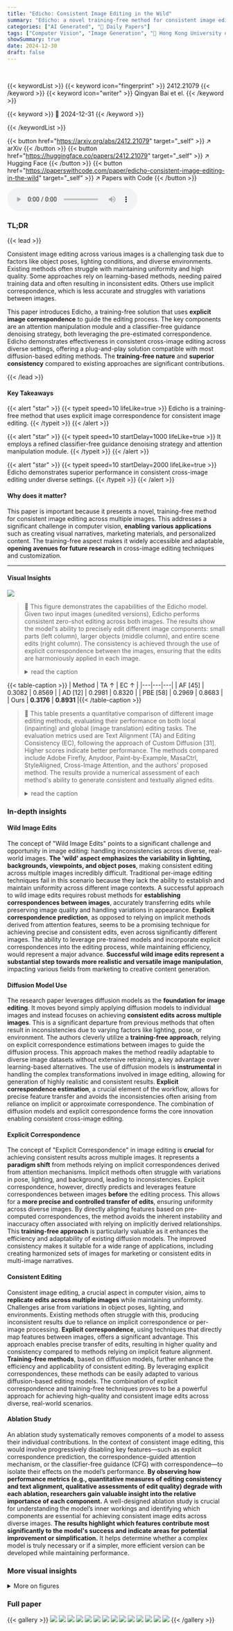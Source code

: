```yaml
---
title: "Edicho: Consistent Image Editing in the Wild"
summary: "Edicho: a novel training-free method for consistent image editing across diverse images, achieving precise consistency by leveraging explicit correspondence."
categories: ["AI Generated", "🤗 Daily Papers"]
tags: ["Computer Vision", "Image Generation", "🏢 Hong Kong University of Science and Technology",]
showSummary: true
date: 2024-12-30
draft: false
---
```


<br>

{{< keywordList >}}
{{< keyword icon="fingerprint" >}} 2412.21079 {{< /keyword >}}
{{< keyword icon="writer" >}} Qingyan Bai et el. {{< /keyword >}}
 
{{< keyword >}} 🤗 2024-12-31 {{< /keyword >}}
 
{{< /keywordList >}}

{{< button href="https://arxiv.org/abs/2412.21079" target="_self" >}}
↗ arXiv
{{< /button >}}
{{< button href="https://huggingface.co/papers/2412.21079" target="_self" >}}
↗ Hugging Face
{{< /button >}}
{{< button href="https://paperswithcode.com/paper/edicho-consistent-image-editing-in-the-wild" target="_self" >}}
↗ Papers with Code
{{< /button >}}



<audio controls>
    <source src="https://ai-paper-reviewer.com/2412.21079/podcast.wav" type="audio/wav">
    Your browser does not support the audio element.
</audio>


### TL;DR


{{< lead >}}

Consistent image editing across various images is a challenging task due to factors like object poses, lighting conditions, and diverse environments.  Existing methods often struggle with maintaining uniformity and high quality.  Some approaches rely on learning-based methods, needing paired training data and often resulting in inconsistent edits. Others use implicit correspondence, which is less accurate and struggles with variations between images. 



This paper introduces Edicho, a training-free solution that uses **explicit image correspondence** to guide the editing process.  The key components are an attention manipulation module and a classifier-free guidance denoising strategy, both leveraging the pre-estimated correspondence.  Edicho demonstrates effectiveness in consistent cross-image editing across diverse settings, offering a plug-and-play solution compatible with most diffusion-based editing methods.  The **training-free nature** and **superior consistency** compared to existing approaches are significant contributions.

{{< /lead >}}


#### Key Takeaways

{{< alert "star" >}}
{{< typeit speed=10 lifeLike=true >}} Edicho is a training-free method that uses explicit image correspondence for consistent image editing. {{< /typeit >}}
{{< /alert >}}

{{< alert "star" >}}
{{< typeit speed=10 startDelay=1000 lifeLike=true >}} It employs a refined classifier-free guidance denoising strategy and attention manipulation module. {{< /typeit >}}
{{< /alert >}}

{{< alert "star" >}}
{{< typeit speed=10 startDelay=2000 lifeLike=true >}} Edicho demonstrates superior performance in consistent cross-image editing under diverse settings. {{< /typeit >}}
{{< /alert >}}

#### Why does it matter?
This paper is important because it presents a novel, training-free method for consistent image editing across multiple images.  This addresses a significant challenge in computer vision, **enabling various applications** such as creating visual narratives, marketing materials, and personalized content.  The training-free aspect makes it widely accessible and adaptable, **opening avenues for future research** in cross-image editing techniques and customization.

------
#### Visual Insights



![](https://arxiv.org/html/2412.21079/x2.png)

> 🔼 This figure demonstrates the capabilities of the Edicho model.  Given two input images (unedited versions), Edicho performs consistent zero-shot editing across both images. The results show the model's ability to precisely edit different image components: small parts (left column), larger objects (middle column), and entire scene edits (right column). The consistency is achieved through the use of explicit correspondence between the images, ensuring that the edits are harmoniously applied in each image.
> <details>
> <summary>read the caption</summary>
> Figure 1: Given two images in the wild, Edicho generates consistent editing versions of them in a zero-shot manner. Our approach achieves precise consistency for editing parts (left), objects (middle), and the entire images (right) by leveraging explicit correspondence.
> </details>





{{< table-caption >}}
| Method | TA ↑ | EC ↑ |
|---|---|---|
| AF [45] | 0.3082 | 0.8569 |
| AD [12] | 0.2981 | 0.8320 |
| PBE [58] | 0.2969 | 0.8683 |
| Ours | **0.3176** | **0.8931** |{{< /table-caption >}}

> 🔼 This table presents a quantitative comparison of different image editing methods, evaluating their performance on both local (inpainting) and global (image translation) editing tasks.  The evaluation metrics used are Text Alignment (TA) and Editing Consistency (EC), following the approach of Custom Diffusion [31]. Higher scores indicate better performance. The methods compared include Adobe Firefly, Anydoor, Paint-by-Example, MasaCtrl, StyleAligned, Cross-Image Attention, and the authors' proposed method. The results provide a numerical assessment of each method's ability to generate consistent and textually aligned edits.
> <details>
> <summary>read the caption</summary>
> Table 1: Quantitative results respectively on local and global editing. We follow Custom Diffusion [31] to evaluate various methods on text alignment (TA) and editing consistency (EC).
> </details>





### In-depth insights


#### Wild Image Edits
The concept of "Wild Image Edits" points to a significant challenge and opportunity in image editing: handling inconsistencies across diverse, real-world images.  **The 'wild' aspect emphasizes the variability in lighting, backgrounds, viewpoints, and object poses**, making consistent editing across multiple images incredibly difficult.  Traditional per-image editing techniques fail in this scenario because they lack the ability to establish and maintain uniformity across different image contexts.  A successful approach to wild image edits requires robust methods for **establishing correspondences between images**, accurately transferring edits while preserving image quality and handling variations in appearance.  **Explicit correspondence prediction**, as opposed to relying on implicit methods derived from attention features, seems to be a promising technique for achieving precise and consistent edits, even across significantly different images.  The ability to leverage pre-trained models and incorporate explicit correspondences into the editing process, while maintaining efficiency, would represent a major advance.  **Successful wild image edits represent a substantial step towards more realistic and versatile image manipulation**, impacting various fields from marketing to creative content generation.

#### Diffusion Model Use
The research paper leverages diffusion models as the **foundation for image editing**.  It moves beyond simply applying diffusion models to individual images and instead focuses on achieving **consistent edits across multiple images**. This is a significant departure from previous methods that often result in inconsistencies due to varying factors like lighting, pose, or environment. The authors cleverly utilize a **training-free approach**, relying on explicit correspondence estimations between images to guide the diffusion process. This approach makes the method readily adaptable to diverse image datasets without extensive retraining, a key advantage over learning-based alternatives.  The use of diffusion models is **instrumental** in handling the complex transformations involved in image editing, allowing for generation of highly realistic and consistent results.  **Explicit correspondence estimation**, a crucial element of the workflow,  allows for precise feature transfer and avoids the inconsistencies often arising from reliance on implicit or approximate correspondence.  The combination of diffusion models and explicit correspondence forms the core innovation enabling consistent cross-image editing.

#### Explicit Correspondence
The concept of "Explicit Correspondence" in image editing is **crucial** for achieving consistent results across multiple images.  It represents a **paradigm shift** from methods relying on implicit correspondences derived from attention mechanisms.  Implicit methods often struggle with variations in pose, lighting, and background, leading to inconsistencies.  Explicit correspondence, however, directly predicts and leverages feature correspondences between images **before** the editing process. This allows for a **more precise and controlled transfer of edits**, ensuring uniformity across diverse images.  By directly aligning features based on pre-computed correspondences, the method avoids the inherent instability and inaccuracy often associated with relying on implicitly derived relationships.  This **training-free approach** is particularly valuable as it enhances the efficiency and adaptability of existing diffusion models. The improved consistency makes it suitable for a wide range of applications, including creating harmonized sets of images for marketing or consistent edits in multi-image narratives.

#### Consistent Editing
Consistent image editing, a crucial aspect in computer vision, aims to **replicate edits across multiple images** while maintaining uniformity.  Challenges arise from variations in object poses, lighting, and environments.  Existing methods often struggle with this, producing inconsistent results due to reliance on implicit correspondence or per-image processing.  **Explicit correspondence**, using techniques that directly map features between images, offers a significant advantage. This approach enables precise transfer of edits, resulting in higher quality and consistency compared to methods relying on implicit feature alignment.   **Training-free methods**, based on diffusion models, further enhance the efficiency and applicability of consistent editing. By leveraging explicit correspondences, these methods can be easily adapted to various diffusion-based editing models. The combination of explicit correspondence and training-free techniques proves to be a powerful approach for achieving high-quality and consistent image edits across diverse, real-world scenarios.

#### Ablation Study
An ablation study systematically removes components of a model to assess their individual contributions.  In the context of consistent image editing, this would involve progressively disabling key features—such as explicit correspondence prediction, the correspondence-guided attention mechanism, or the classifier-free guidance (CFG) with correspondence—to isolate their effects on the model’s performance. **By observing how performance metrics (e.g., quantitative measures of editing consistency and text alignment, qualitative assessments of edit quality) degrade with each ablation, researchers gain valuable insight into the relative importance of each component.**  A well-designed ablation study is crucial for understanding the model’s inner workings and identifying which components are essential for achieving consistent image edits across diverse images.  **The results highlight which features contribute most significantly to the model's success and indicate areas for potential improvement or simplification.** It helps determine whether a complex model is truly necessary or if a simpler, more efficient version can be developed while maintaining performance.


### More visual insights

<details>
<summary>More on figures
</summary>


![](https://arxiv.org/html/2412.21079/x3.png)

> 🔼 Figure 2 shows a comparison of implicit versus explicit correspondence prediction methods for images from diverse, real-world sources.  The left column shows the input images. The middle column demonstrates the results using an explicit correspondence prediction method. The rightmost columns show results using implicit methods.  The implicit method is less accurate and its results are less consistent as the denoising step and network layer change. This highlights the advantage of the explicit method, which produces more stable and accurate correspondence.
> <details>
> <summary>read the caption</summary>
> Figure 2:  Comparisons of the implicit and our explicit correspondence prediction for the images in the wild. The implicit correspondence from cross-image attention calculation is less accurate and unstable with the change of denoising steps and network layers.
> </details>



![](https://arxiv.org/html/2412.21079/x4.png)

> 🔼 Edicho's framework for consistent image editing involves two main steps. First, explicit correspondence between input images is predicted using extractors.  Then, this pre-computed correspondence is integrated into pre-trained diffusion models to guide the denoising process at two levels: (a) attention features and (b) noisy latents within the Classifier-free Guidance (CFG) method. This dual-level approach ensures consistency across multiple images.
> <details>
> <summary>read the caption</summary>
> Figure 3: Framework of Edicho. To achieve consistent editing, we first predict the explicit correspondence with extractors for the input images. The pre-computed correspondence is injected into the pre-trained diffusion models and guide the denoising in the two levels of (a) attention features and (b) noisy latents in CFG.
> </details>



![](https://arxiv.org/html/2412.21079/x5.png)

> 🔼 Figure 4 presents a qualitative comparison of local image editing results using four different methods: the proposed approach, Adobe Firefly, Anydoor, and Paint-by-Example.  The figure showcases several examples where a small area of the input image has been edited.  The inpainted areas are highlighted in red to clearly distinguish the modified portions from the original image. This comparison highlights the differences in the quality and consistency of the inpainting performed by each method when editing various types of images, including faces, animals, and shoes.
> <details>
> <summary>read the caption</summary>
> Figure 4:  Qualitative comparisons on local editing with Adobe Firefly (AF) [45], Anydoor (AD) [12], and Paint-by-Example (PBE) [58]. The inpainted areas of the inputs are highlighted in red.
> </details>



![](https://arxiv.org/html/2412.21079/x6.png)

> 🔼 Figure 5 presents a qualitative comparison of global image editing results using four different methods: the proposed method and three existing methods, MasaCtrl (MC) [7], StyleAligned (SA) [18], and Cross-Image-Attention (CIA) [1].  Each row shows the input image and the results generated by each method for a specific editing task, using the same text prompt for all methods. This allows for a visual comparison of the consistency and quality of the edits across different approaches. The figure demonstrates how the proposed method achieves more consistent and natural-looking results than the existing baselines.
> <details>
> <summary>read the caption</summary>
> Figure 5:  Qualitative comparisons on global editing with MasaCtrl (MC) [7], StyleAligned (SA) [18], and Cross-Image-Attention (CIA) [1].
> </details>



![](https://arxiv.org/html/2412.21079/x7.png)

> 🔼 This figure shows the ablation study results for the proposed method, Edicho.  It compares the performance of Edicho with and without two key components: (a) correspondence-guided attention manipulation (Corr-Attention) and (b) correspondence-guided classifier-free guidance (Corr-CFG).  The images visually demonstrate the impact of removing each component on the quality and consistency of the image editing results. By comparing the edited images with and without these components, we can assess their individual contributions to the overall performance of the Edicho method.
> <details>
> <summary>read the caption</summary>
> Figure 6: Ablation studies on the (a) correspondence-guided attention manipulation (Corr-Attention) and (b) correspondence-guided CFG (Corr-CFG).
> </details>



![](https://arxiv.org/html/2412.21079/x8.png)

> 🔼 This figure demonstrates the application of consistent image editing to enable customized image generation.  The top row shows the results of consistent editing applied to a set of images.  These edited images are then used as input for a customization technique (DreamBooth [48]), which fine-tunes a generative model to learn the new concepts represented in the edited images. The bottom row showcases the customized generations produced by the fine-tuned model, highlighting how consistent editing improves the quality and consistency of the newly generated images.
> <details>
> <summary>read the caption</summary>
> Figure 7: With outputs from our consistent editing method (upper) and the customization [48] techniques, customized generation (lower) could be achieved by injecting the edited concepts into the generative model.
> </details>



![](https://arxiv.org/html/2412.21079/x9.png)

> 🔼 This figure demonstrates the application of the Edicho method to 3D reconstruction.  The Edicho method, having performed consistent image editing, utilizes the neural regressor Dust3R to generate 3D models. This is achieved by matching corresponding 2D points across multiple edited images, mapping them into a common 3D space to create a 3D representation of the edited scene.  The figure visually displays this process, showing input images, the consistent edits, and the resulting 3D reconstructions.
> <details>
> <summary>read the caption</summary>
> Figure 8: We adopt the neural regressor Dust3R [55] for 3D reconstruction based on the edits by matching the 2D points in a 3D space.
> </details>



![](https://arxiv.org/html/2412.21079/x10.png)

> 🔼 Figure 9 showcases the versatility of the proposed consistent image editing method.  Panel (a) presents examples of consistent inpainting, where missing parts of images are filled in a way that maintains consistency across multiple images.  Panel (b) demonstrates consistent image translation, where the style or content of images is transformed consistently across multiple images. Finally, panel (c) illustrates how the method produces consistent edits across an entire set of three images.
> <details>
> <summary>read the caption</summary>
> Figure 9: Diverse results of consistent image inpainting (a) and translation (b) by the proposed method. Editing results for an image set of three images are demonstrated in (c).
> </details>



![](https://arxiv.org/html/2412.21079/x11.png)

> 🔼 This figure shows the results of ablation studies conducted to evaluate the effectiveness of the correspondence-guided attention and correspondence-guided classifier-free guidance (CFG) mechanisms proposed in the paper. The upper part displays the impact of modifying the correspondence-guided attention mechanism by warping attention outputs instead of queries.  The lower part shows the results of removing the correspondence-guided CFG, in which only the unconditional noisy latents are guided instead of both the conditional and unconditional latents.  The results demonstrate that warping attention queries is essential for maintaining high-quality and consistent edits, while using correspondence guidance in both conditional and unconditional branches is crucial for preserving the generative priors and obtaining coherent edits.
> <details>
> <summary>read the caption</summary>
> Figure S1: Additional ablations on the correspondence-guided attention (upper) and CFG (lower).
> </details>



![](https://arxiv.org/html/2412.21079/x12.png)

> 🔼 Figure S2 compares different methods for predicting image correspondences. It shows three examples of image pairs, each processed with an explicit correspondence method and two implicit methods. The implicit methods vary in the network layer and denoising step used for correspondence prediction, highlighting how these choices impact the accuracy of the predictions.
> <details>
> <summary>read the caption</summary>
> Figure S2: Additional correspondence prediction comparisons. The numbers behind “Implicit” respectively indicate the network layer and denoising step for correspondence prediction.
> </details>



![](https://arxiv.org/html/2412.21079/x13.png)

> 🔼 Figure S3 shows a comparison of explicit and implicit correspondence prediction methods using attention visualization.  It presents three examples, each displaying an input image alongside visualizations of explicit correspondence, and implicit correspondence at different network layers and denoising steps. Dashed circles highlight areas with the highest attention weights in the implicit methods. This visualization demonstrates the difference in accuracy and consistency between the explicit and implicit approaches in predicting correspondences.
> <details>
> <summary>read the caption</summary>
> Figure S3:  Additional correspondence prediction results with attention visualization. Regions with the highest attention weights are outlined with dashed circles.
> </details>



![](https://arxiv.org/html/2412.21079/x14.png)

> 🔼 This figure presents the results of user studies comparing the performance of Edicho against other methods in both local and global image editing tasks.  Participants rated the results based on criteria such as consistency of edits across multiple images, overall quality of the generated images, and how well the edits adhered to the given instructions. The bar charts illustrate the percentage of participants who preferred Edicho for each task, showing a significant preference for Edicho over competing methods.
> <details>
> <summary>read the caption</summary>
> Figure S4: User study results of consistent local editing (left) and global editing (right).
> </details>



</details>






### Full paper

{{< gallery >}}
<img src="https://ai-paper-reviewer.com/2412.21079/1.png" class="grid-w50 md:grid-w33 xl:grid-w25" />
<img src="https://ai-paper-reviewer.com/2412.21079/2.png" class="grid-w50 md:grid-w33 xl:grid-w25" />
<img src="https://ai-paper-reviewer.com/2412.21079/3.png" class="grid-w50 md:grid-w33 xl:grid-w25" />
<img src="https://ai-paper-reviewer.com/2412.21079/4.png" class="grid-w50 md:grid-w33 xl:grid-w25" />
<img src="https://ai-paper-reviewer.com/2412.21079/5.png" class="grid-w50 md:grid-w33 xl:grid-w25" />
<img src="https://ai-paper-reviewer.com/2412.21079/6.png" class="grid-w50 md:grid-w33 xl:grid-w25" />
<img src="https://ai-paper-reviewer.com/2412.21079/7.png" class="grid-w50 md:grid-w33 xl:grid-w25" />
<img src="https://ai-paper-reviewer.com/2412.21079/8.png" class="grid-w50 md:grid-w33 xl:grid-w25" />
<img src="https://ai-paper-reviewer.com/2412.21079/9.png" class="grid-w50 md:grid-w33 xl:grid-w25" />
<img src="https://ai-paper-reviewer.com/2412.21079/10.png" class="grid-w50 md:grid-w33 xl:grid-w25" />
<img src="https://ai-paper-reviewer.com/2412.21079/11.png" class="grid-w50 md:grid-w33 xl:grid-w25" />
<img src="https://ai-paper-reviewer.com/2412.21079/12.png" class="grid-w50 md:grid-w33 xl:grid-w25" />
<img src="https://ai-paper-reviewer.com/2412.21079/13.png" class="grid-w50 md:grid-w33 xl:grid-w25" />
<img src="https://ai-paper-reviewer.com/2412.21079/14.png" class="grid-w50 md:grid-w33 xl:grid-w25" />
{{< /gallery >}}
